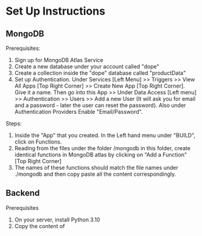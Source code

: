 # Set Up Instructions

## MongoDB
Prerequisites:
1. Sign up for MongoDB Atlas Service
2. Create a new database under your account called "dope"
3. Create a collection inside the "dope" database called "productData"
4. Set up Authentication. Under Services [Left Menu] >> Triggers >> View All Apps [Top Right Corner] >> Create New App [Top Right Corner]. Give it a name. Then go into this App >> Under Data Access [Left menu] >> Authentication >> Users >> Add a new User (It will ask you for email and a password - later the user can reset the password). Also under Authentication Providers Enable "Email/Password".

Steps:
1. Inside the "App" that you created. In the Left hand menu under "BUILD", click on Functions.
2. Reading from the files under the folder /mongodb in this folder, create identical functions in MongoDB atlas by clicking on "Add a Function" [Top Right Corner]
3. The names of these functions should match the file names under ./mongodb and then copy paste all the content correspondingly. 

## Backend
Prerequisites
1. On your server, install Python 3.10
2. Copy the content of 
